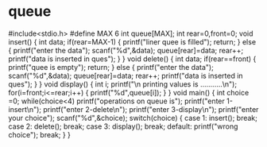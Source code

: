 # queue
#include<stdio.h>
#define MAX 6
int queue[MAX];
int rear=0,front=0;
void insert()
{
    int data;
        if(rear=MAX-1)
        {
                printf("liner quee is filled");
                return;
        }
        else
        {
                printf("enter the data");
                scanf("%d",&data);
                queue[rear]=data;
                rear++;
                printf("data is inserted in ques");
        }
}
void delete()
{
    int data;
        if(rear==front)
        {
                printf("quee is empty");
                return;
        }
        else
        {
                printf("enter the data");
                scanf("%d",&data);
                queue[rear]=data;
                rear++;
                printf("data is inserted in ques");
        }
}
void display()
{
        int i;
        printf("\n printing values is ...........\n");
        for(i=front;i<=rear;i++)
        {
                printf("%d",queue[i]);
        }
}
void main()
{
        int choice =0;
        while(choice<4)
        printf("operations on queue is");
        printf("enter 1-insert\n");
        printf("enter 2-delete\n");
        printf("enter 3-display\n");
        printf("enter your choice");
        scanf("%d",&choice);
        switch(choice)
        {
                case 1:
                        insert();
                        break;
                case 2:
                        delete();
                        break;
                case 3:
                        display();
                        break;
                default:
                        printf("wrong choice");
                        break;
        }
}
